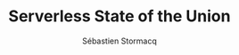 ---
title:  "Serverless State of the Union"
description: "In this week's episode of the AWS Developers Podcast, we delve into the current state of serverless adoption in 2024. We'll address common questions from developers, including the practical uses of serverless, AWS's ongoing investments in this technology, and whether serverless has become the standard for cloud architectures. Whether you're new to serverless or an experienced user with multiple workloads in production, this episode offers valuable insights and updates on serverless technology's trajectory. Join us to learn why serverless is here to stay and how it can benefit your development projects."
guests:
   - name: "Holly Mesrobian"
     title: "VP Serverless Compute, AWS"
     link: "https://www.linkedin.com/in/holly-mesrobian-a1b710/"
   - name: "Julian Wood"
     title: "Developer Experience, AWS"
     link: "https://www.linkedin.com/in/julianrwood/"
episode: 122
duration: "00:36:31" 
size: 70100869
file: 122.mp3
publication: "2024-07-19 04:00:00 +0000"
author: Sébastien Stormacq
category: podcasts
social-background: 122.png
appleEpisodeId: 1000662777231
aws-categories:
  - "Serverless"
links:
  - text: "Serverless on AWS"
    link: https://aws.amazon.com/serverless/
---